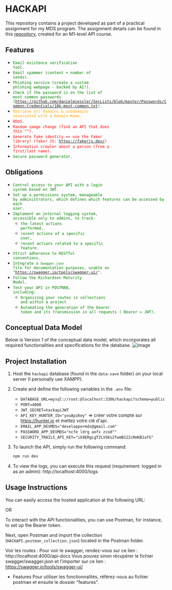 # HACKAPI

This repository contains a project developed as part of a practical assignment for my MDS program. The assignment
details can be found in this [repository](https://github.com/kevinniel/M1-MDS-2425-API), created for an M1-level API
course.

## Features

- <code style="color: green;">Email existence verification tool.</code>
- <code style="color: green;">Email spammer (content + number of sends).</code>
- <code style="color: green;">Phishing service (create a custom phishing webpage - backed by AI!).</code>
- <code style="color: green;">Check if the password is on the list of most common
  passwords (https://github.com/danielmiessler/SecLists/blob/master/Passwords/Common-Credentials/10k-most-common.txt).</code>
- <code style="color: orange;">Retrieve all domains & subdomains associated with a Domain Name.</code>
- <code style="color: red;">DDoS.</code>
- <code style="color: red;">Random image change (find an API that does this ^^).</code>
- <code style="color: red;">Generate fake identity => use the Faker library! (faker JS: https://fakerjs.dev/)</code>
- <code style="color: red;">Information crawler about a person (from a first/last name).</code>
- <code style="color: green;">Secure password generator.</code>

## Obligations

- <code style="color: green;">Control access to your API with a login system based on JWT.</code>
- <code style="color: green;">Set up a permissions system, manageable by administrators, which defines which features
  can
  be accessed by each user.</code>
- <code style="color: green;">Implement an internal logging system, accessible only to admins, to track:</code>
    - <code style="color: green;">the latest actions performed,</code>
    - <code style="color: green;">recent actions of a specific user,</code>
    - <code style="color: green;">recent actions related to a specific feature.</code>
- <code style="color: green;">Strict adherence to RESTful conventions.</code>
- <code style="color: green;">Integrate a `Swagger.json` file for documentation purposes, usable
  on "https://swagger.io/tools/swagger-ui/". </code>
- <code style="color: green;">Follow the Richardson Maturity Model.</code>
- <code style="color: green;">Test your API in POSTMAN, including:</code>
    - <code style="color: green;">Organizing your routes in collections and within a project</code>
    - <code style="color: green;">Automating the generation of the bearer token and its transmission in all requests (
      Bearer = JWT).</code>

## Conceptual Data Model

Below is Version 1 of the conceptual data model, which incorporates all required functionalities and specifications for
the database.
![image](https://github.com/user-attachments/assets/f9bbe655-2f52-4d2d-bbf1-70066698c93d)

## Project Installation

1. Host the `hackapi` database (found in the `data-save` folder) on your local server (I personally use XAMPP).

2. Create and define the following variables in the `.env` file:
    - `DATABASE_URL=mysql://root:@localhost:3306/hackapi?schema=public`
    - `PORT=4000`
    - `JWT_SECRET=hackapiJWT`
    - `API_KEY_HUNTER_IO="youApiKey"` => créer votre compte sur https://hunter.io et mettez votre clé d'api.
    - `EMAIL_APP_DEVMDS="developpermds@gmail.com"`
    - `PASSWORD_APP_DEVMDS="ncfe ldrg aofx zcod""`
    - `SECURITY_TRAILS_API_KEY="ib9ERgLgT2LVGKs2fwmB122cRmKB1afG"`

3. To launch the API, simply run the following command:
   ```bash
   npm run dev

4. To view the logs, you can execute this request (requirement: logged in as an admin): http://localhost:4000/logs

## Usage Instructions

You can easily access the hosted application at the following URL:

OR

To interact with the API functionalities, you can use Postman, for instance, to set up the Bearer token.

Next, open Postman and import the collection (`HACKAPI.postman_collection.json`) located in the Postman folder.

Voir les routes :
Pour voir le swagger, rendez-vous sur ce lien : http://localhost:4000/api-docs
Vous pouvez sinon récupérer le fichier swagger/swagger.json et l'importer sur ce
lien : https://swagger.io/tools/swagger-ui/

- Features
  Pour utiliser les fonctionnalités, référez-vous au fichier postman et ensuite le dossier "features".

